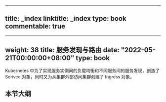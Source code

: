 
---
title: _index
linktitle: _index
type: book
commentable: true
---

---
weight: 38
title: 服务发现与路由
date: "2022-05-21T00:00:00+08:00"
type: book
---

Kubernetes 中为了实现服务实例间的负载均衡和不同服务间的服务发现，创造了 Serivce 对象，同时又为从集群外部访问集群创建了 Ingress 对象。

## 本节大纲

    